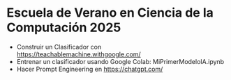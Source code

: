 # Escuela de Verano en Ciencia de la Computación 2025

- Construir un Clasificador con https://teachablemachine.withgoogle.com/
- Entrenar un clasificador usando Google Colab: MiPrimerModeloIA.ipynb
- Hacer Prompt Engineering en https://chatgpt.com/
